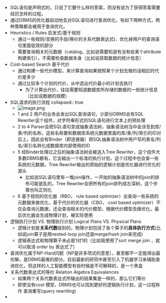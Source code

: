 - SQL语句是声明式的，只说了它要什么样的答案，而没有说为了获得答案需要经历怎样的过程。
- 通过DBMS的优化器自动地去对SQL语句进行查询优化，有如下两种方式，两种策略都会被用于查询优化。
- Heuristics / Rules 启发式/基于规则
	- 通过一些规则/变换的手段(等价的关系代数表达式)，优化掉用户的查询语句里面低效的部分
	- 需要查询相关的元数据（catalog，比如说需要知道有没有给某个attribute构建索引），不需要检查数据本身（比如说获取数据的统计信息）
- Cost-based Search 基于代价
	- 通过构建一些代价模型，来计算查询如果按照某个计划去做的话相应的代价是多少
	- 通过比较多个计划的代价，从中选出代价最小的计划去执行
		- 为了计算出代价，往往需要知道数据库所存储的数据的一些统计信息（比如说数据的规模）
- SQL请求的执行流程
  collapsed:: true
	- ![image.png](../assets/image_1716881056955_0.png)
	- 1 and 2 用户的业务会发出SQL查询语句，少部分DBMS会有SQL Rewriter这个组件，对字符串形式的SQL语句进行文本上的预处理
	- 2 to 4 Parser会把SQL语句变成抽象语法树，抽象语法树当中会涉及到库/表/列的名称，这些名称要和数据库系统元数据里面的库/表/列/索引的ID对应上，因此会有Binder（即连接器）把SQL抽象语法树中用户写的表名/列名/索引名转化成数据库内部使用的ID
	- 5 经Binder处理过之后的抽象语法树会被送入Tree Rewriter，这个组件大多数DBMS都有，它会输出一个标准的执行计划，这个过程中也会查一些系统的元数据，Tree Rewriter输出的原始的逻辑计划是优化器进行优化的源头
		- 比如说SQL语句里有一堆join操作，一开始的抽象语法树中的join的排布可能是乱的，Tree Rewriter会把所有的join排列成左深树，这个步骤也叫正则化
	- 6 基于规则的优化器（RBO， rule based optimizer）会查询一些系统的元数据来做优化，基于代价的优化器（CBO， cost based optimizer）不仅会查询元数据，还会查询相关的代价模型，根据代价模型去做优化，最后优化器会生成物理计划，被实际使用
- 逻辑执行计划 VS. 物理执行计划 Logical Plans VS. Physical Plans
	- 逻辑计划是**关系代数**级别的，物理计划包括了各个算子的**具体执行方式**(比如说join算子是用nested-loop join还是merge/hash join来完成)
	- 逻辑表达式和物理算子未必是1对1的（比如我使用了sort merge join ，就可以取消 order by 表达式了)
- 查询优化属于NP-Hard问题（NP是非多项式的意思），甚至都不一定能得出最优解，是DBMS最难的部分。目前最新的研究中甚至引入了机器学习来辅助查询优化，但这样的人工智能模型有些时候是不可解释的，是一个黑盒
- 关系代数表达式的等价 Relation Algebra Equivalences
	- 如果两个关系代数表达式所输出的结果集是一样的，那么它们等价
	- 即使没有cost 模型，DBMS也可以找到更好的逻辑执行计划，这一过程称作 查询重写(query rewriting)
-